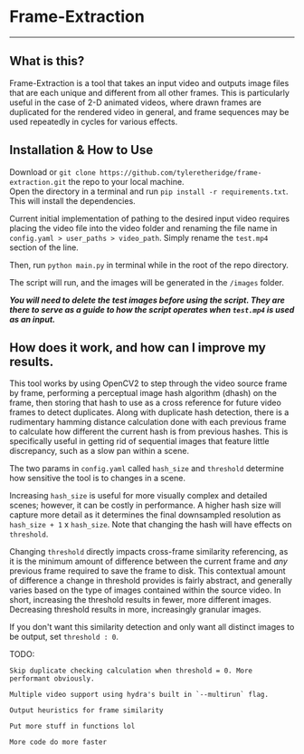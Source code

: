 # Frame-Extraction
---

## What is this?

Frame-Extraction is a tool that takes an input video and outputs image files that are each unique and different from all other frames. This is particularly useful in the case of 2-D animated videos, where drawn frames are duplicated for the rendered video in general, and frame sequences may be used repeatedly in cycles for various effects.


## Installation & How to Use

Download or 
```git clone https://github.com/tyleretheridge/frame-extraction.git``` the repo to your local machine.  
Open the directory in a terminal and run  `pip install -r requirements.txt`. This will install the dependencies.

Current initial implementation of pathing to the desired input video requires placing the video file into the video folder and renaming the file name in `config.yaml > user_paths > video_path`. Simply rename the `test.mp4` section of the line.  

Then, run `python main.py` in terminal while in the root of the repo directory. 

The script will run, and the images will be generated in the `/images` folder. 

***You will need to delete the test images before using the script. They are there to serve as a guide to how the script operates when `test.mp4` is used as an input.***

## How does it work, and how can I improve my results.  

This tool works by using OpenCV2 to step through the video source frame by frame, performing a perceptual image hash algorithm (dhash) on the frame, then storing that hash to use as a cross reference for future video frames to detect duplicates. Along with duplicate hash detection, there is a rudimentary hamming distance calculation done with each previous frame to calculate how different the current hash is from previous hashes. This is specifically useful in getting rid of sequential images that feature little discrepancy, such as a slow pan within a scene. 

The two params in `config.yaml` called `hash_size` and `threshold` determine how sensitive the tool is to changes in a scene.  

Increasing `hash_size` is useful for more visually complex and detailed scenes; however, it can be costly in performance. A higher hash size will capture more detail as it determines the final downsampled resolution as `hash_size + 1` x `hash_size`. Note that changing the hash will have effects on `threshold`.

Changing `threshold` directly impacts cross-frame similarity referencing, as it is the minimum amount of difference between the current frame and *any* previous frame required to save the frame to disk. This contextual amount of difference a change in threshold provides is fairly abstract, and generally varies based on the type of images contained within the source video. In short, increasing the threshold results in fewer, more different images. Decreasing threshold results in more, increasingly granular images. 

If you don't want this similarity detection and only want all distinct images to be output, set `threshold : 0`. 


TODO:

    Skip duplicate checking calculation when threshold = 0. More performant obviously. 

    Multiple video support using hydra's built in `--multirun` flag. 
    
    Output heuristics for frame similarity  

    Put more stuff in functions lol

    More code do more faster

